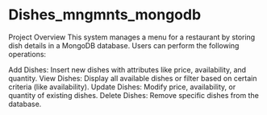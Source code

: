 # Dishes_mngmnts_mongodb
Project Overview
This system manages a menu for a restaurant by storing dish details in a MongoDB database. Users can perform the following operations:

Add Dishes: Insert new dishes with attributes like price, availability, and quantity.
View Dishes: Display all available dishes or filter based on certain criteria (like availability).
Update Dishes: Modify price, availability, or quantity of existing dishes.
Delete Dishes: Remove specific dishes from the database.

